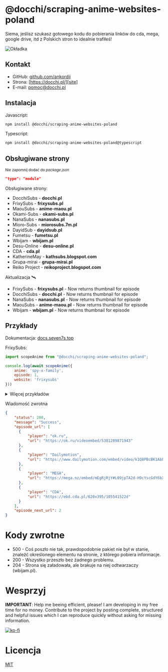 # @docchi/scraping-anime-websites-poland

Siema, jeślisz szukasz gotowego kodu do pobierania linków do cda, mega, google drive, itd z Polskich stron to idealnie trafiłeś!

![Okładka](https://cdn.discordapp.com/attachments/721911008213598238/1034503332053663794/Docchi.png)

## Kontakt

- GitHub: [github.com/ankordii][github]
- Strona: [https://docchi.pl/][site]
- E-mail: pomoc@docchi.pl

## Instalacja

Javascript:
```bash
npm install @docchi/scraping-anime-websites-poland
```
Typescript:
```bash
npm install @docchi/scraping-anime-websites-poland@typescript
```

## Obsługiwane strony

<sub>Nie zapomnij dodać do *package.json*
```json
"type": "module"
```
</sub>

Obsługiwane strony:
- DocchiSubs - **docchi.pl**
- FrixySubs - **frixysubs.pl**
- MaouSubs - **anime-maou.pl**
- Okami-Subs - **okami-subs.pl**
- NanaSubs - **nanasubs.pl**
- Mioro-Subs - **miorosubs.7m.pl**
- DayidSub - **dayidsub.pl**
- Fumetsu - **fumetsu.pl**
- Wbijam - **wbijam.pl**
- Desu-Online - **desu-online.pl**
- CDA - **cda.pl**
- KatherineMay - **kathsubs.blogspot.com**
- Grupa-mirai - **grupa-mirai.pl**
- Reiko Project - **reikoproject.blogspot.com**

Aktualizacja 🛰️
- FrixySubs - **frixysubs.pl** - Now returns thumbnail for episode
- DocchiSubs - **docchi.pl** - Now returns thumbnail for episode
- NanaSubs - **nanasubs.pl** - Now returns thumbnail for episode
- MaouSubs - **anime-maou.pl** - Now returns thumbnail for episode
- Wbijam - **wbijam.pl** - Now returns thumbnail for episode


## Przykłady

Dokumentacja: [docs.seven7s.top](https://docs.seven7s.top/docchi/scraping)


FrixySubs: 

```js
import scopeAnime from "@docchi/scraping-anime-websites-poland";

console.log(await scopeAnime({
    anime: 'spy-x-family',
    episode: 1,
    website: 'frixysubs'
}))
```
<details>
  <summary>Więcej przykładów</summary>

  DocchiSubs: 

  ```js
  import scopeAnime from "@docchi/scraping-anime-websites-poland";

  console.log(await scopeAnime({
    anime: 'isekai-yakkyoku-49438',
    episode: 5,
    website: 'docchi'
  }))
  ```
  Wbijam: 

  *note: w anime trzeba podać subdomene*
  ```js
  import scopeAnime from "@docchi/scraping-anime-websites-poland";

  console.log(await scopeAnime({
    anime: "danmachi",
    episode: 'czwarta_seria-10',
    website: 'wbijam'
  }))
  ```
  Desu-Online: 

  ```js
  import scopeAnime from "@docchi/scraping-anime-websites-poland";

  console.log(await scopeAnime({
    anime: "isekai-meikyuu-de-harem-wo",
    episode: 1,
    website: 'desuonline'
  }))
  ```
  Okami-Subs: 

  ```js
  import scopeAnime from "@docchi/scraping-anime-websites-poland";

  console.log(await scopeAnime({
    anime: 'baraou-no-souretsu',
    episode: '2-1007c078-b20b-4c62-888a-e5b20a2e720b',
    website: 'okamisubs'
  }))
  ```
  Mioro-Subs: 

  ```js
  import scopeAnime from "@docchi/scraping-anime-websites-poland";

  console.log(await scopeAnime({
    anime: 'summertime-render',
    episode: 12,
    website: 'miorosubs'
  }))
  ```
  MaouSubs: 

  ```js
  import scopeAnime from "@docchi/scraping-anime-websites-poland";

  console.log(await scopeAnime({
    anime: 'yofukashi-no-uta',
    episode: 4,
    website: 'maousubs'
  }))
  ```
  DayidSub: 

  ```js
  import scopeAnime from "@docchi/scraping-anime-websites-poland";

  console.log(await scopeAnime({
    anime: 'Tensei-Kenja-no-Isekai-Life',
    episode: '01',
    website: 'dayidsub'
  }))
  ```
  NanaSubs: 

  ```js
  import scopeAnime from "@docchi/scraping-anime-websites-poland";

  console.log(await scopeAnime({
    anime: 'mob-psycho-iii',
    episode: 3,
    website: 'nanasubs'
  }))
  ```
  Fumetsu: 

  ```js
  import scopeAnime from "@docchi/scraping-anime-websites-poland";

  console.log(await scopeAnime({
    anime: 'TatenoYuushanoNariagari2-kiss',
    episode: 1,
    website: 'fumetsu'
  }))
  ```
  KatherineMay: 

  ```js
  import scopeAnime from "@docchi/scraping-anime-websites-poland";

  console.log(await scopeAnime({
    anime: "incomparable-demon-king",
    episode: 22,
    website: "kathsubs"
  }))
  ```
  CDA: 

  *note: W przypadku cda warto spojrzeć do dokumentacji [docs.seven7s.top](https://docs.seven7s.top/docchi/scraping/cda)*
  ```js
  import scopeAnime from "@docchi/scraping-anime-websites-poland";

  console.log(await scopeAnime({
    user: "docchi",
    folder: 37956235,
    type: "spaces",
    spaces: "3",
    episode: 1,
    website: "cda"
  }))
  ```
  Grupa-mirai: 

  ```js
  import scopeAnime from "@docchi/scraping-anime-websites-poland";

  console.log(await scopeAnime({
    anime: "db",
    episode: 5,
    website: "mirai"
  }))
  ```
    Reiko Project: 

  ```js
  import scopeAnime from "@docchi/scraping-anime-websites-poland";

  console.log(await scopeAnime({
    anime: "2020/10/wu-shen-zhu-zai-odcinki-pl",
    episode: 5,
    website: "reiko"
  }))
  ```
</details>

Wiadomość zwrotna
```json
{
    "status": 200,
    "message": "Success",
    "episode_url": [
      { 
          "player": "ok.ru", 
          "url": "https://ok.ru/videoembed/5381289871943" 
      },
      {
          "player": "Dailymotion",
          "url": "https://www.dailymotion.com/embed/video/k1Q8PBcBK1AbFdxRe2D"
      },
      {
          "player": "MEGA",
          "url": "https://mega.nz/embed/mEgRjRjY#L09jpTA2d-H9cYscGdY6bXa6oLONnzrhQ5WEe3YHAy8"
      },
      { 
          "player": "CDA", 
          "url": "https://ebd.cda.pl/620x395/105541522d" 
      }
    ],
    "episode_next_url": 2
}
```
# Kody zwrotne

- 500 - Coś poszło nie tak, prawdopodobnie pakiet nie był w stanie, znaleźć określonego elementu na stronie, z którego pobiera informacje.
- 200 - Wszystko przeszło bez żadnego problemu.
- 204 - Strona się załadowała, ale brakuje na niej odtwarzaczy (wbijam.pl).

# Wesprzyj
<b>IMPORTANT</b>: Help me beeing efficient, please! I am developing in my free time for no money. Contribute to the project by posting complete, structured and helpful issues which I can reproduce quickly without asking for missing information.

[![ko-fi](https://ko-fi.com/img/githubbutton_sm.svg)](https://ko-fi.com/docchi)

# Licencja
[MIT](https://github.com/docchipl/Pobieranie-anime-z-polskich-stron/blob/main/LICENSE)

[github]: https://github.com/ankordii
[site]: https://docchi.pl/
